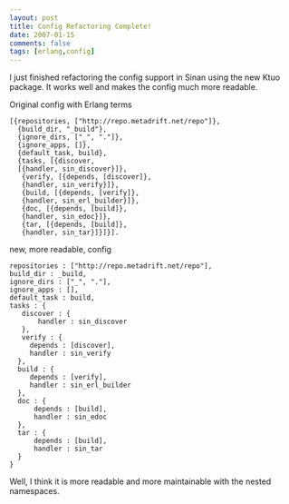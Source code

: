 ```yaml
---
layout: post
title: Config Refactoring Complete!
date: 2007-01-15
comments: false
tags: [erlang,config]
---
```


I just finished refactoring the config support in Sinan using the new
Ktuo package. It works well and makes the config much more readable.

Original config with Erlang terms

    [{repositories, ["http://repo.metadrift.net/repo"]},
      {build_dir, "_build"},
      {ignore_dirs, ["_", "."]},
      {ignore_apps, []},
      {default_task, build},
      {tasks, [{discover,
      [{handler, sin_discover}]},
       {verify, [{depends, [discover]},
       {handler, sin_verify}]},
       {build, [{depends, [verify]},
       {handler, sin_erl_builder}]},
       {doc, [{depends, [build]},
       {handler, sin_edoc}]},
       {tar, [{depends, [build]},
       {handler, sin_tar}]}]}].

new, more readable, config

    repositories : ["http://repo.metadrift.net/repo"],
    build_dir : _build,
    ignore_dirs : ["_", "."],
    ignore_apps : [],
    default_task : build,
    tasks : {
       discover : {
           handler : sin_discover
       },
       verify : {
         depends : [discover],
         handler : sin_verify
      },
      build : {
         depends : [verify],
         handler : sin_erl_builder
      },
      doc : {
          depends : [build],
          handler : sin_edoc
      },
      tar : {
          depends : [build],
          handler : sin_tar
      }
    }

Well, I think it is more readable and more maintainable with the
nested namespaces.